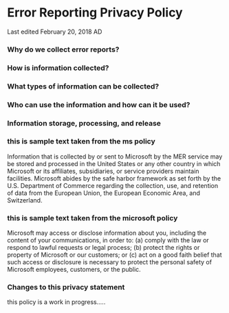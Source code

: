 # Error Reporting Privacy Policy
Last edited February 20, 2018 AD

### Why do we collect error reports?

### How is information collected?

### What types of information can be collected?

### Who can use the information and how can it be used?

### Information storage, processing, and release

### this is sample text taken from the ms policy
Information that is collected by or sent to Microsoft by the MER service may be stored and processed in the United States or any other country in which Microsoft or its affiliates, subsidiaries, or service providers maintain facilities. Microsoft abides by the safe harbor framework as set forth by the U.S. Department of Commerce regarding the collection, use, and retention of data from the European Union, the European Economic Area, and Switzerland.

### this is sample text taken from the microsoft policy
Microsoft may access or disclose information about you, including the content of your communications, in order to: (a) comply with the law or respond to lawful requests or legal process; (b) protect the rights or property of Microsoft or our customers; or (c) act on a good faith belief that such access or disclosure is necessary to protect the personal safety of Microsoft employees, customers, or the public.

### Changes to this privacy statement




this policy is a work in progress.....
